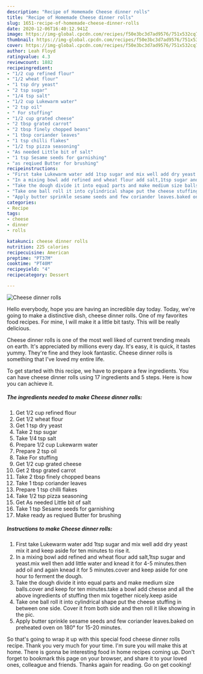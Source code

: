 ```yaml
---
description: "Recipe of Homemade Cheese dinner rolls"
title: "Recipe of Homemade Cheese dinner rolls"
slug: 1651-recipe-of-homemade-cheese-dinner-rolls
date: 2020-12-06T16:40:12.941Z
image: https://img-global.cpcdn.com/recipes/f50e3bc3d7ad9576/751x532cq70/cheese-dinner-rolls-recipe-main-photo.jpg
thumbnail: https://img-global.cpcdn.com/recipes/f50e3bc3d7ad9576/751x532cq70/cheese-dinner-rolls-recipe-main-photo.jpg
cover: https://img-global.cpcdn.com/recipes/f50e3bc3d7ad9576/751x532cq70/cheese-dinner-rolls-recipe-main-photo.jpg
author: Leah Floyd
ratingvalue: 4.3
reviewcount: 1882
recipeingredient:
- "1/2 cup refined flour"
- "1/2 wheat flour"
- "1 tsp dry yeast"
- "2 tsp sugar"
- "1/4 tsp salt"
- "1/2 cup Lukewarm water"
- "2 tsp oil"
- " For stuffing"
- "1/2 cup grated cheese"
- "2 tbsp grated carrot"
- "2 tbsp finely chopped beans"
- "1 tbsp coriander leaves"
- "1 tsp chilli flakes"
- "1/2 tsp pizza seasoning"
- "As needed Little bit of salt"
- "1 tsp Sesame seeds for garnishing"
- "as reqiued Butter for brushing"
recipeinstructions:
- "First take Lukewarm water add 1tsp sugar and mix well add dry yeast mix it and keep aside for ten minutes to rise it."
- "In a mixing bowl add refined and wheat flour add salt,1tsp sugar and yeast.mix well then add little water and knead it for 4-5 minutes.then add oil and again knead it for 5 minutes.cover and keep aside for one hour to ferment the dough."
- "Take the dough divide it into equaI parts and make medium size balls.cover and keep for ten minutes.take a bowl add chesse and all the above ingredients of stuffing then mix together nicely.keep aside"
- "Take one ball roll it into cylindrical shape put the cheese stuffing in between one side. Cover it from both side and then roll it like showing in the pic."
- "Apply butter sprinkle sesame seeds and few coriander leaves.baked on preheated oven on 180° for 15-20 minutes."
categories:
- Recipe
tags:
- cheese
- dinner
- rolls

katakunci: cheese dinner rolls 
nutrition: 225 calories
recipecuisine: American
preptime: "PT37M"
cooktime: "PT40M"
recipeyield: "4"
recipecategory: Dessert

---
```



![Cheese dinner rolls](https://img-global.cpcdn.com/recipes/f50e3bc3d7ad9576/751x532cq70/cheese-dinner-rolls-recipe-main-photo.jpg)

Hello everybody, hope you are having an incredible day today. Today, we're going to make a distinctive dish, cheese dinner rolls. One of my favorites food recipes. For mine, I will make it a little bit tasty. This will be really delicious.

Cheese dinner rolls is one of the most well liked of current trending meals on earth. It's appreciated by millions every day. It's easy, it is quick, it tastes yummy. They're fine and they look fantastic. Cheese dinner rolls is something that I've loved my entire life.




To get started with this recipe, we have to prepare a few ingredients. You can have cheese dinner rolls using 17 ingredients and 5 steps. Here is how you can achieve it.

<!--inarticleads1-->

##### The ingredients needed to make Cheese dinner rolls:

1. Get 1/2 cup refined flour
1. Get 1/2 wheat flour
1. Get 1 tsp dry yeast
1. Take 2 tsp sugar
1. Take 1/4 tsp salt
1. Prepare 1/2 cup Lukewarm water
1. Prepare 2 tsp oil
1. Take  For stuffing
1. Get 1/2 cup grated cheese
1. Get 2 tbsp grated carrot
1. Take 2 tbsp finely chopped beans
1. Take 1 tbsp coriander leaves
1. Prepare 1 tsp chilli flakes
1. Take 1/2 tsp pizza seasoning
1. Get As needed Little bit of salt
1. Take 1 tsp Sesame seeds for garnishing
1. Make ready as reqiued Butter for brushing




<!--inarticleads2-->

##### Instructions to make Cheese dinner rolls:

1. First take Lukewarm water add 1tsp sugar and mix well add dry yeast mix it and keep aside for ten minutes to rise it.
1. In a mixing bowl add refined and wheat flour add salt,1tsp sugar and yeast.mix well then add little water and knead it for 4-5 minutes.then add oil and again knead it for 5 minutes.cover and keep aside for one hour to ferment the dough.
1. Take the dough divide it into equaI parts and make medium size balls.cover and keep for ten minutes.take a bowl add chesse and all the above ingredients of stuffing then mix together nicely.keep aside
1. Take one ball roll it into cylindrical shape put the cheese stuffing in between one side. Cover it from both side and then roll it like showing in the pic.
1. Apply butter sprinkle sesame seeds and few coriander leaves.baked on preheated oven on 180° for 15-20 minutes.




So that's going to wrap it up with this special food cheese dinner rolls recipe. Thank you very much for your time. I'm sure you will make this at home. There is gonna be interesting food in home recipes coming up. Don't forget to bookmark this page on your browser, and share it to your loved ones, colleague and friends. Thanks again for reading. Go on get cooking!
